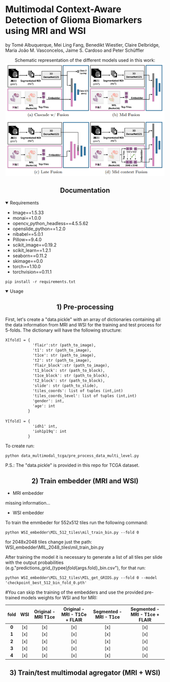 # Multimodal Context-Aware Detection of Glioma Biomarkers using MRI and WSI

by Tomé Albuquerque, Mei Ling Fang, Benedikt Wiestler, Claire Delbridge, Maria João M. Vasconcelos, Jaime S. Cardoso and
Peter Schüffler

<div align="center">Schematic representation of the different models used in this work:<br />
<img src="https://github.com/tomealbuquerque/multimodal-glioma-biomarkers-detection/blob/main/Figures/scheme.PNG" width="600"></div>

## <div align="center">Documentation</div>
<details Open>
<summary>Requirements</summary>

* Image==1.5.33
* monai==1.0.0
* opencv_python_headless==4.5.5.62
* openslide_python==1.2.0
* nibabel==5.0.1
* Pillow==9.4.0
* scikit_image==0.19.2
* scikit_learn==1.2.1
* seaborn==0.11.2
* skimage==0.0
* torch==1.10.0
* torchvision==0.11.1
  
```
pip install -r requirements.txt
```
</details>

<details Open>
<summary>Usage</summary>

## <div align="center">1) Pre-processing</div>

First, let's create a "data.pickle" with an array of dictionaries containing all the data information from MRI and WSI for the training and test process for 5-folds. The dictionary will have the following structure:

```
X[fold] = {
            'flair':str (path_to_image),
            't1': str (path_to_image),
            't1ce': str (path_to_image),
            't2': str (path_to_image),
            'flair_block':str (path_to_image),
            't1_block': str (path_to_block),
            't1ce_block': str (path_to_block),
            't2_block': str (path_to_block),
            'slide': str (path_to_slide),
            'tiles_coords': list of tuples (int,int)
            'tiles_coords_level': list of tuples (int,int)
            'gender': int, 
            'age': int
          }
  
Y[fold] = {
            'idh1' int, 
            'ioh1p19q': int
          }
```
 
To create run: 
```
python data_multimodal_tcga/pre_process_data_multi_level.py
```  
P.S.: The "data.pickle" is provided in this repo for TCGA dataset.
</details>

## <div align="center">2) Train embedder (MRI and WSI)</div>

* MRI embedder

missing information...


* WSI embedder


To train the emmbeder for 552x512 tiles run the following command:
```
python WSI_embedder\MIL_512_tiles\mil_train_bin.py --fold 0
```
for 2048x2048 tiles change just the path: WSI_embedder\MIL_2048_tiles\mil_train_bin.py

After training the model it is necessary to generate a list of all tiles per slide with the output probabilities (e.g."predictions_grid_{typee}_fold_{args.fold}_bin.csv"), for that run:
```
python WSI_embedder\MIL_512_tiles\MIL_get_GRIDS.py --fold 0 --model 'checkpoint_best_512_bin_fold_0.pth'
```

#You can skip the training of the embedders and use the provided pre-trained models weights for WSI and for MRI:

| **fold** | **WSI** | **Original - MRI T1ce** | **Original - MRI - T1Ce + FLAIR** | **Segmented - MRI - T1ce** | **Segmented - MRI - T1ce + FLAIR** |
|:--------:|:-------:|:-----------------------:|:---------------------------------:|:--------------------------:|:----------------------------------:|
|   **0**  |   [x]   |           [x]           |                [x]                |             [x]            |                 [x]                |
|   **1**  |   [x]   |           [x]           |                [x]                |             [x]            |                 [x]                |
|   **2**  |   [x]   |           [x]           |                [x]                |             [x]            |                 [x]                |
|   **3**  |   [x]   |           [x]           |                [x]                |             [x]            |                 [x]                |
|   **4**  |   [x]   |           [x]           |                [x]                |             [x]            |                 [x]                |


## <div align="center">3) Train/test multimodal agregator (MRI + WSI)</div>
